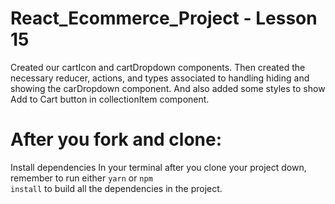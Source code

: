 # React_Ecommerce_Project - Lesson 15

Created our cartIcon and cartDropdown components. Then created the necessary reducer, actions, and types associated to handling hiding and showing the carDropdown component. And also added some styles to show Add to Cart button in collectionItem component.

# After you fork and clone:
Install dependencies
In your terminal after you clone your project down, remember to run either <code>yarn</code> or <code>npm install</code> to build all the dependencies in the project.
